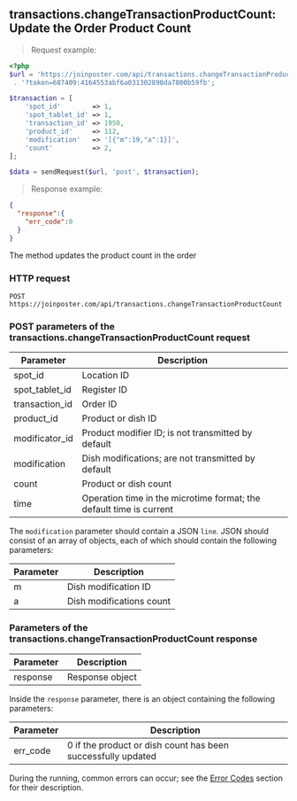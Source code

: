 ## transactions.changeTransactionProductCount: Update the Order Product Count

> Request example:

```php
<?php
$url = 'https://joinposter.com/api/transactions.changeTransactionProductCount'
 . '?token=687409:4164553abf6a031302898da7800b59fb';

$transaction = [
    'spot_id'        => 1,
    'spot_tablet_id' => 1,
    'transaction_id' => 1950,
    'product_id'     => 112,
    'modification'   => '[{"m":19,"a":1}]',
    'count'          => 2,
];

$data = sendRequest($url, 'post', $transaction);
```

> Response example:

```json
{  
  "response":{  
    "err_code":0
  }
}
```

The method updates the product count in the order

### HTTP request

`POST https://joinposter.com/api/transactions.changeTransactionProductCount`

### POST parameters of the transactions.changeTransactionProductCount request

Parameter | Description
--------- | -----------
spot_id | Location ID
spot_tablet_id | Register ID
transaction_id | Order ID
product_id | Product or dish ID
modificator_id | Product modifier ID; is not transmitted by default
modification | Dish modifications; are not transmitted by default
count | Product or dish count
time | Operation time in the microtime format; the default time is current

The `modification` parameter should contain a JSON `line`. JSON should consist of an array of objects, each of which should contain the following parameters:

Parameter | Description
--------- | -----------
m | Dish modification ID
a | Dish modifications count

### Parameters of the transactions.changeTransactionProductCount response

Parameter | Description
--------- | -----------
response | Response object

Inside the `response` parameter, there is an object containing the following parameters:

Parameter | Description
--------- | -----------
err_code | 0 if the product or dish count has been successfully updated

During the running, common errors can occur; see the [Error Codes](/en/docs/v3/web/errors) section for their description.

